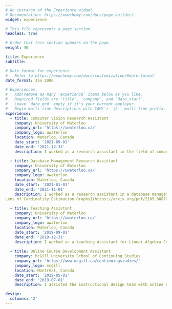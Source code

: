 ```yaml
---
# An instance of the Experience widget.
# Documentation: https://wowchemy.com/docs/page-builder/
widget: experience

# This file represents a page section.
headless: true

# Order that this section appears on the page.
weight: 40

title: Experience
subtitle:

# Date format for experience
#   Refer to https://wowchemy.com/docs/customization/#date-format
date_format: Jan 2006

# Experiences.
#   Add/remove as many `experience` items below as you like.
#   Required fields are `title`, `company`, and `date_start`.
#   Leave `date_end` empty if it's your current employer.
#   Begin multi-line descriptions with YAML's `|2-` multi-line prefix.
experience:
  - title: Computer Vision Research Assistant
    company: University of Waterloo
    company_url: 'https://uwaterloo.ca/'
    company_logo: uwaterloo
    location: Waterloo, Canada
    date_start: '2021-09-01'
    date_end: '2021-12-31'
    description: I worked as a research assistant in the field of computer vision, under the supervision of Prof. [Olga Veksler](https://cs.uwaterloo.ca/~oveksler/). I focused on combining CNNs with discrete optimization techniques on weakly supervised image segmentation.

  - title: Database Management Research Assistant
    company: University of Waterloo
    company_url: 'https://uwaterloo.ca/'
    company_logo: uwaterloo
    location: Waterloo, Canada
    date_start: '2021-01-01'
    date_end: '2021-11-01'
    description: I worked as a research assistant in a database management project, under the supervision of Prof. [Semih Salihoglu](https://cs.uwaterloo.ca/~ssalihog/). I focused on developing efficient and accurate algorithms for querying graph-structured data. I conducted experiments using Java and SQL on large databases and contributed to major sections of the paper [Accurate Summary-based Cardinality Estimation Through the
Lens of Cardinality Estimation Graphs](https://arxiv.org/pdf/2105.08878.pdf).
        
  - title: Teaching Assistant
    company: University of Waterloo
    company_url: 'https://uwaterloo.ca/'
    company_logo: uwaterloo
    location: Waterloo, Canada
    date_start: '2019-09-01'
    date_end: '2019-12-31'
    description: I worked as a teaching Assistant for Linear Algebra Course (Fall 2019). I am responsible for holding tutoring hours.
  
  - title: Online Course Development Assistant
    company: McGill University School of Continuing Studies
    company_url: 'https://www.mcgill.ca/continuingstudies/'
    company_logo: mcgill
    location: Montréal, Canada
    date_start: '2019-05-01'
    date_end: '2019-07-01'
    description: I assisted the instructional design team with online Data Science for Business Decisions course.

design:
  columns: '2'
---
```

